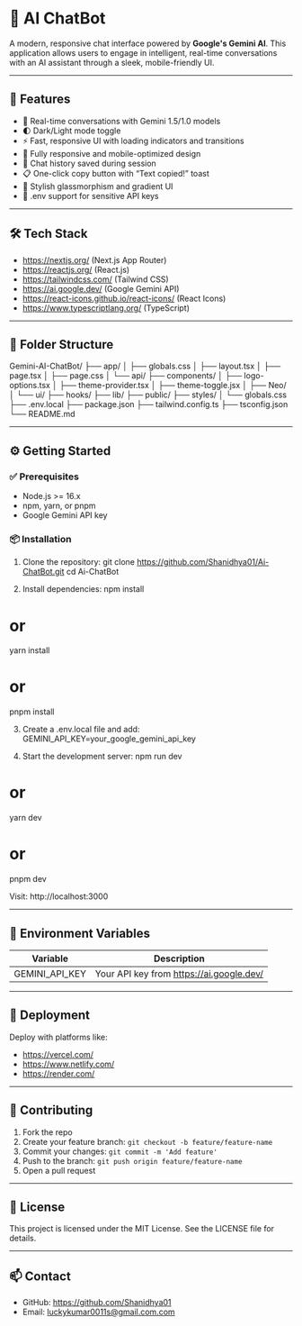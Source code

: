 # 🌟 AI ChatBot

A modern, responsive chat interface powered by **Google's Gemini AI**. This application allows users to engage in intelligent, real-time conversations with an AI assistant through a sleek, mobile-friendly UI.

---

## 🚀 Features

- 💬 Real-time conversations with Gemini 1.5/1.0 models
- 🌓 Dark/Light mode toggle
- ⚡ Fast, responsive UI with loading indicators and transitions
- 📱 Fully responsive and mobile-optimized design
- 🔄 Chat history saved during session
- 📋 One-click copy button with “Text copied!” toast
- 🎨 Stylish glassmorphism and gradient UI
- 🔐 .env support for sensitive API keys

---

## 🛠️ Tech Stack

- https://nextjs.org/ (Next.js App Router)
- https://reactjs.org/ (React.js)
- https://tailwindcss.com/ (Tailwind CSS)
- https://ai.google.dev/ (Google Gemini API)
- https://react-icons.github.io/react-icons/ (React Icons)
- https://www.typescriptlang.org/ (TypeScript)

---

## 📁 Folder Structure

Gemini-AI-ChatBot/
├── app/
│   ├── globals.css
│   ├── layout.tsx
│   ├── page.tsx
│   ├── page.css
│   └── api/
├── components/
│   ├── logo-options.tsx
│   ├── theme-provider.tsx
│   ├── theme-toggle.jsx
│   ├── Neo/
│   └── ui/
├── hooks/
├── lib/
├── public/
├── styles/
│   └── globals.css
├── .env.local
├── package.json
├── tailwind.config.ts
├── tsconfig.json
└── README.md

---

## ⚙️ Getting Started

### ✅ Prerequisites

- Node.js >= 16.x
- npm, yarn, or pnpm
- Google Gemini API key

### 📦 Installation

1. Clone the repository:
git clone https://github.com/Shanidhya01/Ai-ChatBot.git
cd Ai-ChatBot

2. Install dependencies:
npm install
# or
yarn install
# or
pnpm install

3. Create a .env.local file and add:
GEMINI_API_KEY=your_google_gemini_api_key

4. Start the development server:
npm run dev
# or
yarn dev
# or
pnpm dev

Visit: http://localhost:3000

---

## 🔐 Environment Variables

| Variable         | Description                                |
|------------------|--------------------------------------------|
| GEMINI_API_KEY   | Your API key from https://ai.google.dev/   |

---

## 🚀 Deployment

Deploy with platforms like:
- https://vercel.com/
- https://www.netlify.com/
- https://render.com/

---

## 🤝 Contributing

1. Fork the repo
2. Create your feature branch: `git checkout -b feature/feature-name`
3. Commit your changes: `git commit -m 'Add feature'`
4. Push to the branch: `git push origin feature/feature-name`
5. Open a pull request

---

## 📄 License

This project is licensed under the MIT License. See the LICENSE file for details.

---

## 📫 Contact

- GitHub: https://github.com/Shanidhya01
- Email: luckykumar0011s@gmail.com.com

